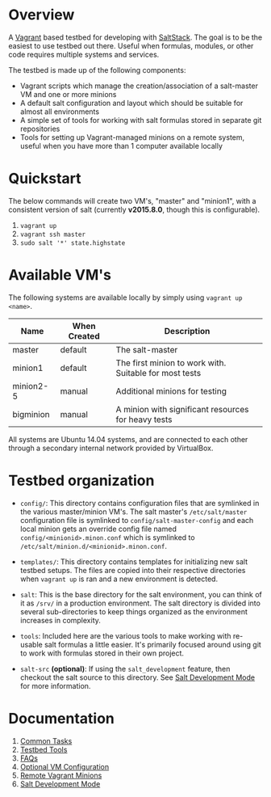 # Overview

A [Vagrant](https://www.vagrantup.com) based testbed for developing with [SaltStack](http://saltstack.com). The goal is to be the easiest to use testbed out there. Useful when formulas, modules, or other code requires multiple systems and services.

The testbed is made up of the following components:

* Vagrant scripts which manage the creation/association of a salt-master VM and one or more minions
* A default salt configuration and layout which should be suitable for almost all environments
* A simple set of tools for working with salt formulas stored in separate git repositories
* Tools for setting up Vagrant-managed minions on a remote system, useful when you have more than 1 computer available locally

# Quickstart

The below commands will create two VM's, "master" and "minion1", with a consistent version of salt (currently **v2015.8.0**, though this is configurable).

1. `vagrant up`
2. `vagrant ssh master` 
3. `sudo salt '*' state.highstate`

# Available VM's

The following systems are available locally by simply using `vagrant up <name>`.

|Name      |When Created|Description      |
|----------|-------|-----------------|
|master    |default|The salt-master|
|minion1   |default|The first minion to work with. Suitable for most tests|
|minion2-5 |manual|Additional minions for testing|
|bigminion |manual|A minion with significant resources for heavy tests|

All systems are Ubuntu 14.04 systems, and are connected to each other through a secondary internal network provided by VirtualBox.

# Testbed organization

* `config/`: This directory contains configuration files that are symlinked in the various master/minion VM's. The salt master's `/etc/salt/master` configuration file is symlinked to `config/salt-master-config` and each local minion gets an override config file named `config/<minionid>.minon.conf` which is symlinked to `/etc/salt/minion.d/<minionid>.minon.conf`.
  
* `templates/`: This directory contains templates for initializing new salt testbed setups. The files are copied into their respective directories when `vagrant up` is ran and a new environment is detected.

* `salt`: This is the base directory for the salt environment, you can think of it as `/srv/` in a production environment. The salt directory is divided into several sub-directories to keep things organized as the environment increases in complexity.

* `tools`: Included here are the various tools to make working with re-usable salt formulas a little easier. It's primarily focused around using git to work with formulas stored in their own project.

* `salt-src` **(optional)**: If using the `salt_development` feature, then checkout the salt source to this directory. See [Salt Development Mode](docs/salt-development-mode.md) for more information.

# Documentation

1. [Common Tasks](docs/common-tasks.md)
2. [Testbed Tools](tools/README.md)
3. [FAQs](docs/faqs.md)
4. [Optional VM Configuration](docs/vm-configuration.md) 
5. [Remote Vagrant Minions](docs/remote-testbed-minions.md)
6. [Salt Development Mode](docs/salt-development-mode.md)
